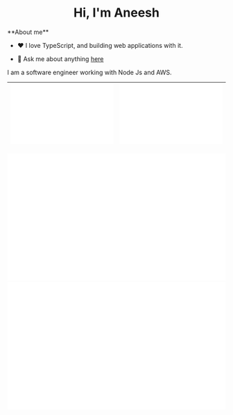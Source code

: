 <h1 align='center'> Hi, I'm Aneesh</h1>
**About me**

- ❤️ I love TypeScript, and building web applications with it.

- 💬 Ask me about anything [here](https://github.com/AneeshSaravuKarekad/AneeshSaravuKarekad/issues)

I am a software engineer working with Node Js and AWS.

| ![](https://raw.githubusercontent.com/AneeshSaravuKarekad/github-stats/master/generated/overview.svg#gh-dark-mode-only) | ![](https://raw.githubusercontent.com/AneeshSaravuKarekad/github-stats/master/generated/overview.svg#gh-light-mode-only) |
| ------------- | ------------- |




![](https://raw.githubusercontent.com/AneeshSaravuKarekad/github-stats/master/generated/languages.svg#gh-dark-mode-only)
![](https://raw.githubusercontent.com/AneeshSaravuKarekad/github-stats/master/generated/languages.svg#gh-light-mode-only)

